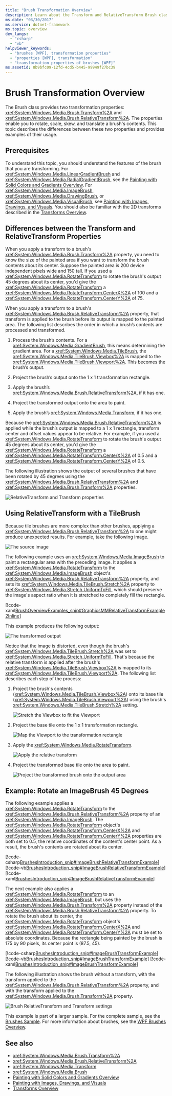 ```yaml
---
title: "Brush Transformation Overview"
description: Learn about the Transform and RelativeTransform Brush class transformation properties enabling you to rotate, scale, skew, and translate a brush's contents.
ms.date: "03/30/2017"
ms.service: dotnet-framework
ms.topic: overview
dev_langs: 
  - "csharp"
  - "vb"
helpviewer_keywords: 
  - "brushes [WPF], transformation properties"
  - "properties [WPF], transformation"
  - "transformation properties of brushes [WPF]"
ms.assetid: 8b9bfc09-12fd-4cd5-b445-99949f27bc39
---
```

# Brush Transformation Overview

The Brush class provides two transformation properties: <xref:System.Windows.Media.Brush.Transform%2A> and <xref:System.Windows.Media.Brush.RelativeTransform%2A>. The properties enable you to rotate, scale, skew, and translate a brush's contents. This topic describes the differences between these two properties and provides examples of their usage.

<a name="prerequisites"></a>

## Prerequisites

To understand this topic, you should understand the features of the brush that you are transforming. For <xref:System.Windows.Media.LinearGradientBrush> and <xref:System.Windows.Media.RadialGradientBrush>, see the [Painting with Solid Colors and Gradients Overview](painting-with-solid-colors-and-gradients-overview.md). For <xref:System.Windows.Media.ImageBrush>, <xref:System.Windows.Media.DrawingBrush>, or <xref:System.Windows.Media.VisualBrush>, see  [Painting with Images, Drawings, and Visuals](painting-with-images-drawings-and-visuals.md). You should also be familiar with the 2D transforms described in the  [Transforms Overview](transforms-overview.md).

<a name="transformversusrelativetransform"></a>

## Differences between the Transform and RelativeTransform Properties

When you apply a transform to a brush's <xref:System.Windows.Media.Brush.Transform%2A> property, you need to know the size of the painted area if you want to transform the brush contents about its center. Suppose the painted area is 200 device independent pixels wide and 150 tall.  If you used a <xref:System.Windows.Media.RotateTransform> to rotate the brush's output 45 degrees about its center, you'd give the <xref:System.Windows.Media.RotateTransform> a <xref:System.Windows.Media.RotateTransform.CenterX%2A> of 100 and a <xref:System.Windows.Media.RotateTransform.CenterY%2A> of 75.

When you apply a transform to a brush's <xref:System.Windows.Media.Brush.RelativeTransform%2A> property, that transform is applied to the brush before its output is mapped to the painted area. The following list describes the order in which a brush’s contents are processed and transformed.

1. Process the brush’s contents. For a <xref:System.Windows.Media.GradientBrush>, this means determining the gradient area. For a <xref:System.Windows.Media.TileBrush>, the <xref:System.Windows.Media.TileBrush.Viewbox%2A> is mapped to the <xref:System.Windows.Media.TileBrush.Viewport%2A>. This becomes the brush’s output.

2. Project the brush’s output onto the 1 x 1 transformation rectangle.

3. Apply the brush’s <xref:System.Windows.Media.Brush.RelativeTransform%2A>, if it has one.

4. Project the transformed output onto the area to paint.

5. Apply the brush’s <xref:System.Windows.Media.Transform>, if it has one.

Because the <xref:System.Windows.Media.Brush.RelativeTransform%2A> is applied while the brush’s output is mapped to a 1 x 1 rectangle, transform center and offset values appear to be relative. For example, if you used a <xref:System.Windows.Media.RotateTransform> to rotate the brush's output 45 degrees about its center, you'd give the <xref:System.Windows.Media.RotateTransform> a <xref:System.Windows.Media.RotateTransform.CenterX%2A> of 0.5 and a <xref:System.Windows.Media.RotateTransform.CenterY%2A> of 0.5.

The following illustration shows the output of several brushes that have been rotated by 45 degrees using the <xref:System.Windows.Media.Brush.RelativeTransform%2A> and <xref:System.Windows.Media.Brush.Transform%2A> properties.

![RelativeTransform and Transform properties](./media/graphicsmm-brushrelativetransform-transform-small.png "graphicsmm_brushrelativetransform_transform_small")

<a name="relativetransformandtilebrush"></a>

## Using RelativeTransform with a TileBrush

Because tile brushes are more complex than other brushes, applying a <xref:System.Windows.Media.Brush.RelativeTransform%2A> to one might produce unexpected results. For example, take the following image.

![The source image](./media/graphicsmm-reltransform-1-original-image.jpg "graphicsmm_reltransform_1_original_image")

The following example uses an <xref:System.Windows.Media.ImageBrush> to paint a rectangular area with the preceding image. It applies a <xref:System.Windows.Media.RotateTransform> to the <xref:System.Windows.Media.ImageBrush> object's <xref:System.Windows.Media.Brush.RelativeTransform%2A> property, and sets its <xref:System.Windows.Media.TileBrush.Stretch%2A> property to <xref:System.Windows.Media.Stretch.UniformToFill>, which should preserve the image's aspect ratio when it is stretched to completely fill the rectangle.

[!code-xaml[BrushOverviewExamples_snip#GraphicsMMRelativeTransformExample2Inline](~/samples/snippets/xaml/VS_Snippets_Wpf/BrushOverviewExamples_snip/XAML/RelativeTransformIllustration.xaml#graphicsmmrelativetransformexample2inline)]

This example produces the following output:

![The transformed output](./media/graphicsmm-reltransform-6-output.png "graphicsmm_reltransform_6_output")

Notice that the image is distorted, even though the brush's <xref:System.Windows.Media.TileBrush.Stretch%2A> was set to <xref:System.Windows.Media.Stretch.UniformToFill>. That's because the relative transform is applied after the brush's <xref:System.Windows.Media.TileBrush.Viewbox%2A> is mapped to its <xref:System.Windows.Media.TileBrush.Viewport%2A>. The following list describes each step of the process:

1. Project the brush's contents (<xref:System.Windows.Media.TileBrush.Viewbox%2A>) onto its base tile (<xref:System.Windows.Media.TileBrush.Viewport%2A>) using the brush's <xref:System.Windows.Media.TileBrush.Stretch%2A> setting.

     ![Stretch the Viewbox to fit the Viewport](./media/graphicsmm-reltransform-2-viewbox-to-viewport.png "graphicsmm_reltransform_2_viewbox_to_viewport")

2. Project the base tile onto the 1 x 1 transformation rectangle.

     ![Map the Viewport to the transformation rectangle](./media/graphicsmm-reltransform-3-output-to-transform.png "graphicsmm_reltransform_3_output_to_transform")

3. Apply the <xref:System.Windows.Media.RotateTransform>.

     ![Apply the relative transform](./media/graphicsmm-reltransform-4-transform-rotate.png "graphicsmm_reltransform_4_transform_rotate")

4. Project the transformed base tile onto the area to paint.

     ![Project the transformed brush onto the output area](./media/graphicsmm-reltransform-5-transform-to-output.png "graphicsmm_reltransform_5_transform_to_output")

<a name="rotateexample"></a>

## Example: Rotate an ImageBrush 45 Degrees

The following example applies a <xref:System.Windows.Media.RotateTransform> to the <xref:System.Windows.Media.Brush.RelativeTransform%2A> property of an <xref:System.Windows.Media.ImageBrush>. The <xref:System.Windows.Media.RotateTransform> object's <xref:System.Windows.Media.RotateTransform.CenterX%2A> and <xref:System.Windows.Media.RotateTransform.CenterY%2A> properties are both set to 0.5, the relative coordinates of the content's center point. As a result, the brush's contents are rotated about its center.

[!code-csharp[BrushesIntroduction_snip#ImageBrushRelativeTransformExample](~/samples/snippets/csharp/VS_Snippets_Wpf/BrushesIntroduction_snip/CSharp/BrushTransformExample.cs#imagebrushrelativetransformexample)]
[!code-vb[BrushesIntroduction_snip#ImageBrushRelativeTransformExample](~/samples/snippets/visualbasic/VS_Snippets_Wpf/BrushesIntroduction_snip/visualbasic/brushtransformexample.vb#imagebrushrelativetransformexample)]
[!code-xaml[BrushesIntroduction_snip#ImageBrushRelativeTransformExample](~/samples/snippets/xaml/VS_Snippets_Wpf/BrushesIntroduction_snip/XAML/BrushTransformExample.xaml#imagebrushrelativetransformexample)]

The next example also applies a <xref:System.Windows.Media.RotateTransform> to an <xref:System.Windows.Media.ImageBrush>, but uses the <xref:System.Windows.Media.Brush.Transform%2A> property instead of the <xref:System.Windows.Media.Brush.RelativeTransform%2A> property. To rotate the brush about its center, the <xref:System.Windows.Media.RotateTransform> object's <xref:System.Windows.Media.RotateTransform.CenterX%2A> and <xref:System.Windows.Media.RotateTransform.CenterY%2A> must be set to absolute coordinates. Because the rectangle being painted by the brush is 175 by 90 pixels, its center point is (87.5, 45).

[!code-csharp[BrushesIntroduction_snip#ImageBrushTransformExample](~/samples/snippets/csharp/VS_Snippets_Wpf/BrushesIntroduction_snip/CSharp/BrushTransformExample.cs#imagebrushtransformexample)]
[!code-vb[BrushesIntroduction_snip#ImageBrushTransformExample](~/samples/snippets/visualbasic/VS_Snippets_Wpf/BrushesIntroduction_snip/visualbasic/brushtransformexample.vb#imagebrushtransformexample)]
[!code-xaml[BrushesIntroduction_snip#ImageBrushTransformExample](~/samples/snippets/xaml/VS_Snippets_Wpf/BrushesIntroduction_snip/XAML/BrushTransformExample.xaml#imagebrushtransformexample)]

The following illustration shows the brush without a transform, with the transform applied to the <xref:System.Windows.Media.Brush.RelativeTransform%2A> property, and with the transform applied to the <xref:System.Windows.Media.Brush.Transform%2A> property.

![Brush RelativeTransform and Transform settings](./media/wcpsdk-graphicsmm-transformandrelativetransform.png "wcpsdk_graphicsmm_transformandrelativetransform")

This example is part of a larger sample. For the complete sample, see the [Brushes Sample](https://github.com/Microsoft/WPF-Samples/tree/master/Graphics/Brushes). For more information about brushes, see the  [WPF Brushes Overview](wpf-brushes-overview.md).

## See also

- <xref:System.Windows.Media.Brush.Transform%2A>
- <xref:System.Windows.Media.Brush.RelativeTransform%2A>
- <xref:System.Windows.Media.Transform>
- <xref:System.Windows.Media.Brush>
- [Painting with Solid Colors and Gradients Overview](painting-with-solid-colors-and-gradients-overview.md)
- [Painting with Images, Drawings, and Visuals](painting-with-images-drawings-and-visuals.md)
- [Transforms Overview](transforms-overview.md)
